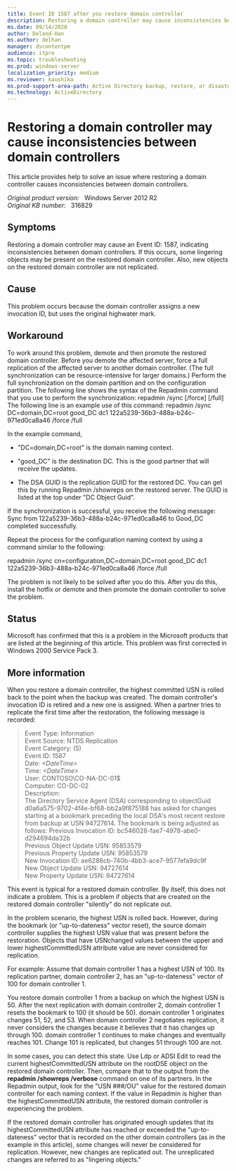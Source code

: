 ```yaml
---
title: Event ID 1587 after you restore domain controller
description: Restoring a domain controller may cause inconsistencies between domain controllers. If this occurs, some lingering objects may be present on the restored domain controller. Also, new objects on the restored domain controller are not replicated. This article suggests a workaround correct the problem.
ms.date: 09/14/2020
author: Deland-Han
ms.author: delhan
manager: dscontentpm
audience: itpro
ms.topic: troubleshooting
ms.prod: windows-server
localization_priority: medium
ms.reviewer: kaushika
ms.prod-support-area-path: Active Directory backup, restore, or disaster recovery
ms.technology: ActiveDirectory 
---
```

# Restoring a domain controller may cause inconsistencies between domain controllers

This article provides help to solve an issue where restoring a domain controller causes inconsistencies between domain controllers.

_Original product version:_ &nbsp; Windows Server 2012 R2  
_Original KB number:_ &nbsp; 316829

## Symptoms

Restoring a domain controller may cause an Event ID: 1587, indicating inconsistencies between domain controllers. If this occurs, some lingering objects may be present on the restored domain controller. Also, new objects on the restored domain controller are not replicated. 

## Cause

This problem occurs because the domain controller assigns a new invocation ID, but uses the original highwater mark.

## Workaround

To work around this problem, demote and then promote the restored domain controller. Before you demote the affected server, force a full replication of the affected server to another domain controller. (The full synchronization can be resource-intensive for larger domains.) Perform the full synchronization on the domain partition and on the configuration partition. The following line shows the syntax of the Repadmin command that you use to perform the synchronization: repadmin /sync <Naming Context> <Dest DC> <Source DC GUID> [/force] [/full] 
The following line is an example use of this command: repadmin /sync DC=domain,DC=root good_DC dc1 122a5239-36b3-488a-b24c-971ed0ca8a46 /force /full 

In the example command,
- "DC=domain,DC=root" is the domain naming context.

- "good_DC" is the destination DC. This is the good partner that will receive the updates.
- The DSA GUID is the replication GUID for the restored DC. You can get this by running Repadmin /showreps on the restored server. The GUID is listed at the top under "DC Object Guid".

If the synchronization is successful, you receive the following message: Sync from 122a5239-36b3-488a-b24c-971ed0ca8a46 to Good_DC completed successfully.

Repeat the process for the configuration naming context by using a command similar to the following:

repadmin /sync cn=configuration,DC=domain,DC=root good_DC dc1 122a5239-36b3-488a-b24c-971ed0ca8a46 /force /full 

The problem is not likely to be solved after you do this. After you do this, install the hotfix or demote and then promote the domain controller to solve the problem.

## Status

Microsoft has confirmed that this is a problem in the Microsoft products that are listed at the beginning of this article. This problem was first corrected in Windows 2000 Service Pack 3. 

## More information

When you restore a domain controller, the highest committed USN is rolled back to the point when the backup was created. The domain controller's invocation ID is retired and a new one is assigned. When a partner tries to replicate the first time after the restoration, the following message is recorded:

> Event Type: Information  
Event Source: NTDS Replication  
Event Category: (5)  
Event ID: 1587  
Date: *\<DateTime>*  
Time: *\<DateTime>*  
User: CONTOSO\\CO-NA-DC-01$  
Computer: CO-DC-02  
Description:  
The Directory Service Agent (DSA) corresponding to objectGuid   d0a6a575-9702-4f4e-bf68-bb2a9f875188 has asked for changes starting at a bookmark preceding the local DSA's most recent restore from backup at USN 94727614. The bookmark is being adjusted as follows: Previous Invocation ID: bc546028-fae7-4978-abe0-d294694da32b  
Previous Object Update USN: 95853579  
Previous Property Update USN: 95853579  
New Invocation ID: ae6286cb-740b-4bb3-ace7-9577efa9dc9f  
New Object Update USN: 94727614  
New Property Update USN: 94727614  

This event is typical for a restored domain controller. By itself, this does not indicate a problem. This is a problem if objects that are created on the restored domain controller "silently" do not replicate out.

In the problem scenario, the highest USN is rolled back. However, during the bookmark (or "up-to-dateness" vector reset), the source domain controller supplies the highest USN value that was present before the restoration. Objects that have USNchanged values between the upper and lower highestCommittedUSN attribute value are never considered for replication.

For example: Assume that domain controller 1 has a highest USN of 100. Its replication partner, domain controller 2, has an "up-to-dateness" vector of 100 for domain controller 1.

You restore domain controller 1 from a backup on which the highest USN is 50. After the next replication with domain controller 2, domain controller 1 resets the bookmark to 100 (it should be 50). domain controller 1 originates changes 51, 52, and 53. When domain controller 2 negotiates replication, it never considers the changes because it believes that it has changes up through 100. domain controller 1 continues to make changes and eventually reaches 101. Change 101 is replicated, but changes 51 through 100 are not.

In some cases, you can detect this state. Use Ldp or ADSI Edit to read the current highestCommittedUSN attribute on the rootDSE object on the restored domain controller. Then, compare that to the output from the **repadmin /showreps /verbose** command on one of its partners. In the Repadmin output, look for the "USN ###/OU" value for the restored domain controller for each naming context. If the value in Repadmin is higher than the highestCommittedUSN attribute, the restored domain controller is experiencing the problem.

If the restored domain controller has originated enough updates that its highestCommittedUSN attribute has reached or exceeded the "up-to-dateness" vector that is recorded on the other domain controllers (as in the example in this article), some changes will never be considered for replication. However, new changes are replicated out. The unreplicated changes are referred to as "lingering objects."
